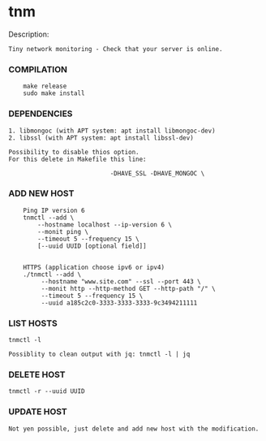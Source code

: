 # tnm

Description:
```
Tiny network monitoring - Check that your server is online.
```

### COMPILATION
```
    make release
    sudo make install
```

### DEPENDENCIES

    1. libmongoc (with APT system: apt install libmongoc-dev)
    2. libssl (with APT system: apt install libssl-dev)

    Possibility to disable thios option.
    For this delete in Makefile this line:
```
                            -DHAVE_SSL -DHAVE_MONGOC \
```

### ADD NEW HOST
```
    Ping IP version 6
    tnmctl --add \
        --hostname localhost --ip-version 6 \
        --monit ping \
        --timeout 5 --frequency 15 \
        [--uuid UUID [optional field]]


    HTTPS (application choose ipv6 or ipv4)
    ./tnmctl --add \
         --hostname "www.site.com" --ssl --port 443 \
         --monit http --http-method GET --http-path "/" \
         --timeout 5 --frequency 15 \
         --uuid a185c2c0-3333-3333-3333-9c3494211111
```

### LIST HOSTS
```
tnmctl -l

Possiblity to clean output with jq: tnmctl -l | jq
```

### DELETE HOST
```
tnmctl -r --uuid UUID
```

### UPDATE HOST
    Not yen possible, just delete and add new host with the modification.
